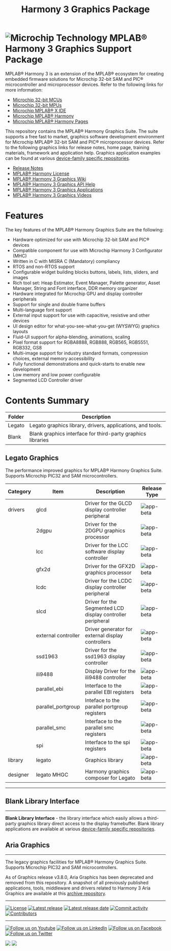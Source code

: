 ﻿---
title: Harmony 3 Graphics Package
nav_order: 1
---

# ![Microchip Technology](./docs/legato/html/mhgs.png) MPLAB® Harmony 3 Graphics Support Package

MPLAB® Harmony 3 is an extension of the MPLAB® ecosystem for creating
embedded firmware solutions for Microchip 32-bit SAM and PIC® microcontroller
and microprocessor devices.  Refer to the following links for more information:
 - [Microchip 32-bit MCUs](https://www.microchip.com/design-centers/32-bit)
 - [Microchip 32-bit MPUs](https://www.microchip.com/design-centers/32-bit-mpus)
 - [Microchip MPLAB® X IDE](https://www.microchip.com/mplab/mplab-x-ide)
 - [Microchip MPLAB® Harmony](https://www.microchip.com/mplab/mplab-harmony)
 - [Microchip MPLAB® Harmony Pages](https://microchip-mplab-harmony.github.io/)

This repository contains the MPLAB® Harmony Graphics Suite.  The
suite supports a free fast to market, graphics software development environment for Microchip MPLAB® 32-bit SAM and PIC® microprocessor devices.  Refer to
the following graphics links for release notes, home page, training materials, framework and application help.
Graphics application examples can be found at various [device-family specific repositories](./apps/readme.md).
 - [Release Notes](./release_notes.md)
 - [MPLAB® Harmony License](./mplab_harmony_license.md)
 - [MPLAB® Harmony 3 Graphics Wiki](https://github.com/Microchip-MPLAB-Harmony/gfx/wiki)
 - [MPLAB® Harmony 3 Graphics API Help](./docs/legato/html/index.html)
 - [MPLAB® Harmony 3 Graphics Applications](./apps/readme.md)
 - [MPLAB® Harmony 3 Graphics Videos](https://www.youtube.com/playlist?list=PL9B4edd-p2ag5xsIIHhja-caKYY7AKPxe)

# Features

The key features of the MPLAB® Harmony Graphics Suite are the following:

- Hardware optimized for use with Microchip 32-bit SAM and PIC® devices
- Compatible component for use with Microchip Harmony 3 Configurator (MHC)
- Written in C with MISRA C (Mandatory) compliancy
- RTOS and non-RTOS support
- Configurable widget building blocks buttons, labels, lists, sliders, and images
- Rich tool set: Heap Estimator, Event Manager, Palette generator, Asset Manager, String and Font interface, DDR memory organizer
- Hardware integrated for Microchip GPU and display controller peripherals
- Support for single and double frame buffers
- Multi-language font support
- External input support for use with capacitive, resistive and other devices
- UI design editor for what-you-see-what-you-get (WYSWYG) graphics layouts
- Fluid-UI support for alpha-blending, animations, scaling
- Pixel format support for RGBA8888, RGB888, RGB565, RGB5551, RGB332, GS8
- Multi-image support for industry standard formats, compression choices, external memory accessibility
- Fully functional demonstrations and quick-starts to enable new development
- Low memory and low power configurable
- Segmented LCD Controller driver


# Contents Summary

| Folder     | Description                                  |
|------------|----------------------------------------------|
| Legato   | Legato graphics library, drivers, applications, and tools. |
| Blank    | Blank graphics interface for third-party graphics libraries |

## Legato Graphics

The performance improved graphics for MPLAB® Harmony Graphics Suite. Supports Microchip PIC32 and SAM microcontrollers.

| Category | Item | Description | Release Type |
| --- | --- | ---- |---- |
| drivers|  glcd | Driver for the GLCD display controller peripheral | ![app-beta](https://img.shields.io/badge/driver-beta-orange?style=plastic) |
|      |   2dgpu | Driver for the 2DGPU graphics processor |![app-beta](https://img.shields.io/badge/driver-beta-orange?style=plastic) |
|      |   lcc |  Driver for the LCC software display controller| ![app-beta](https://img.shields.io/badge/driver-beta-orange?style=plastic) |
|      |   gfx2d | Driver for the GFX2D graphics processor| ![app-beta](https://img.shields.io/badge/driver-beta-orange?style=plastic) |
|      |   lcdc | Driver for the LCDC display controller peripheral | ![app-beta](https://img.shields.io/badge/driver-beta-orange?style=plastic) |
|      |   slcd | Driver for the Segmented LCD display controller peripheral | ![app-beta](https://img.shields.io/badge/driver-beta-orange?style=plastic) |
|      |   external controller |  Driver generator for external display controllers | ![app-beta](https://img.shields.io/badge/driver-beta-orange?style=plastic) |
|      |   ssd1963 | Driver for the ssd1963 display controller | ![app-beta](https://img.shields.io/badge/driver-deprecated-red?style=plastic) |
|      |   ili9488  | Display Driver for the ili9488 controller | ![app-beta](https://img.shields.io/badge/driver-deprecated-red?style=plastic) |
|      |   parallel_ebi | Interface to the parallel EBI registers | ![app-beta](https://img.shields.io/badge/driver-beta-orange?style=plastic) |
|      |   parallel_portgroup | Inteface to the parallel portgroup registers | ![app-beta](https://img.shields.io/badge/driver-beta-orange?style=plastic) |
|      |   parallel_smc | Interface to the parallel smc registers | ![app-beta](https://img.shields.io/badge/driver-beta-orange?style=plastic) |
|      |   spi | Interface to the spi registers | ![app-beta](https://img.shields.io/badge/driver-beta-orange?style=plastic) |
| library    | legato | Graphics library | ![app-beta](https://img.shields.io/badge/library-beta-orange?style=plastic) |
| designer | legato MHGC |Harmony graphics composer for Legato| ![app-beta](https://img.shields.io/badge/tool-beta-orange?style=plastic) |

***
## Blank Library Interface
***
**Blank Library Interface** - the library interface which easily allows a third-party graphics library direct access to the display framebuffer.  Blank library applications are available at various [device-family specific repositories](./apps/readme.md).
## Aria Graphics

***
The legacy graphics facilities for MPLAB® Harmony Graphics Suite. Supports Microchip PIC32 and SAM microcontrollers.

As of Graphics release v3.8.0, Aria Graphics has been deprecated and removed from this repository.  A snapshot of all previously published applications, tools, middleware and drivers related to Harmony 3 Aria Graphics are available at this [archive repository](https://github.com/Microchip-MPLAB-Harmony/gfx_aria). 

____

[![License](https://img.shields.io/badge/license-Harmony%20license-orange.svg)](https://github.com/Microchip-MPLAB-Harmony/gfx/blob/master/mplab_harmony_license.md)
[![Latest release](https://img.shields.io/github/release/Microchip-MPLAB-Harmony/gfx.svg)](https://github.com/Microchip-MPLAB-Harmony/gfx/releases/latest)
[![Latest release date](https://img.shields.io/github/release-date/Microchip-MPLAB-Harmony/gfx.svg)](https://github.com/Microchip-MPLAB-Harmony/gfx/releases/latest)
[![Commit activity](https://img.shields.io/github/commit-activity/y/Microchip-MPLAB-Harmony/gfx.svg)](https://github.com/Microchip-MPLAB-Harmony/gfx/graphs/commit-activity)
[![Contributors](https://img.shields.io/github/contributors-anon/Microchip-MPLAB-Harmony/gfx.svg)]()

____

[![Follow us on Youtube](https://img.shields.io/badge/Youtube-Follow%20us%20on%20Youtube-red.svg)](https://www.youtube.com/user/MicrochipTechnology)
[![Follow us on LinkedIn](https://img.shields.io/badge/LinkedIn-Follow%20us%20on%20LinkedIn-blue.svg)](https://www.linkedin.com/company/microchip-technology)
[![Follow us on Facebook](https://img.shields.io/badge/Facebook-Follow%20us%20on%20Facebook-blue.svg)](https://www.facebook.com/microchiptechnology/)
[![Follow us on Twitter](https://img.shields.io/twitter/follow/MicrochipTech.svg?style=social)](https://twitter.com/MicrochipTech)

[![](https://img.shields.io/github/stars/Microchip-MPLAB-Harmony/gfx.svg?style=social)]()
[![](https://img.shields.io/github/watchers/Microchip-MPLAB-Harmony/gfx.svg?style=social)]()

